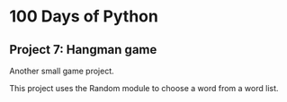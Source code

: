 # 100 Days of Python
## Project 7: Hangman game

Another small game project. 

This project uses the Random module to choose a word from a word list. 
